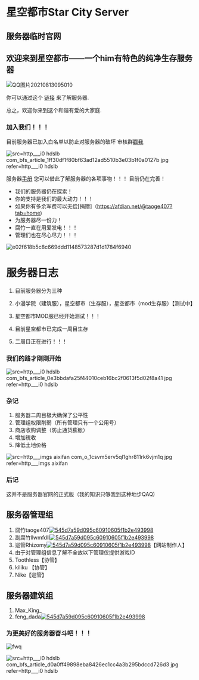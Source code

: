 星空都市Star City Server
=====
服务器临时官网
-----


## 欢迎来到星空都市——一个him有特色的纯净生存服务器

![QQ图片20210813095010](https://user-images.githubusercontent.com/88810889/129293661-f02eec9f-f449-49c9-85bc-1cfcb81c2cdc.jpg)


你可以通过这个 [链接](https://www.bilibili.com/read/cv11688800) 来了解服务器.

总之，欢迎你来到这个和谐有爱的大家庭.

### 加入我们！！！

目前服务器已加入白名单以防止对服务器的破坏
审核群[戳我](https://jq.qq.com/?_wv=1027&k=SbBJ6MTh)

![src=http___i0 hdslb com_bfs_article_1ff30df1f80bf63ad12ad5510b3e03b1f0a0127b jpg refer=http___i0 hdslb](https://user-images.githubusercontent.com/88810889/129293906-e881d2a5-8d4c-4f89-a5b0-0c31c07cadba.jpg)


服务器[手册](https://www.yuque.com/taoge407/xkserver)
您可以借此了解服务器的各项事物！！！
目前仍在完善！

- 我们的服务器仍在探索！
- 你的支持是我们的最大动力！！！
- 如果你有多余军费可以无偿[捐赠]（https://afdian.net/@taoge407?tab=home)
- 为服务器尽一份力！
- 腐竹一直在用爱发电！！！
- 管理们也在尽心尽力！！！

![e02f618b5c8c669ddd1148573287d1d1784f6940](https://user-images.githubusercontent.com/88810889/129293721-354eae11-139a-4b7e-a3ef-3ca5ee82e339.jpg)

# 服务器日志
1. 目前服务器分为三种
2. 小漫学院（建筑服），星空都市（生存服），星空都市（mod生存服）【测试中】                

3. 星空都市MOD服已经开始测试！！！
4. 目前星空都市已完成一周目生存
5. 二周目正在进行！！！
### 我们的路才刚刚开始


![src=http___i0 hdslb com_bfs_article_0e3bbdafa25f44010ceb16bc2f0613f5d02f8a41 jpg refer=http___i0 hdslb](https://user-images.githubusercontent.com/88810889/129293776-5c9fddd1-3f63-431d-b842-0af25b86e22c.jpg)



### 杂记

1. 服务器二周目极大确保了公平性
2. 管理组权限削弱（所有管理只有一个公用号）
3. 商店收购调整（防止通货膨胀）
4. 增加税收
5. 降低土地价格

![src=http___imgs aixifan com_o_1csvm5erv5ql1ghr811rk6vjm1q jpg refer=http___imgs aixifan](https://user-images.githubusercontent.com/88810889/129293793-87e64c03-1c35-4b43-9b26-4ad349b9e613.jpg)


### 后记

这并不是服务器官网的正式版（我的知识只够我到这种地步QAQ)
## 服务器管理组
1. 腐竹taoge407[![545d7a59d095c60910605f1b2e493998](https://user-images.githubusercontent.com/88810889/129292703-5fc87c2f-c7cc-4fca-a7ce-0d85fb538e1e.jpg)](https://space.bilibili.com/356731453)
2. 副腐竹llwmfdll[![545d7a59d095c60910605f1b2e493998](https://user-images.githubusercontent.com/88810889/129292829-cc216b09-3fa1-49fa-a00f-15424a41328c.jpg)](https://space.bilibili.com/352069694/)
3. 巡管Rhizomy[![545d7a59d095c60910605f1b2e493998](https://user-images.githubusercontent.com/88810889/129292896-54c5f133-83db-4b97-bdd2-c43a6ad2c945.jpg)](https://space.bilibili.com/53293198)【网站制作人】
4. 由于对管理组信息了解不全故以下管理仅提供游戏ID
5. Toothless【协管】
6. kiliku 【协管】
7. Nike【巡管】
## 服务器建筑组
1. Max_King_
2. feng_dada[![545d7a59d095c60910605f1b2e493998](https://user-images.githubusercontent.com/88810889/129297746-bef3df81-1587-4a57-9f29-40a3c1f07086.jpg)
](https://space.bilibili.com/523760053)

### 为更美好的服务器奋斗吧！！！
![fwq](https://user-images.githubusercontent.com/88810889/129293542-45be77ca-e121-4e6b-a88e-11a888fbbffa.jpg)





![src=http___i0 hdslb com_bfs_article_d0a0ff49898eba8426ec1cc4a3b295bdccd726d3 jpg refer=http___i0 hdslb](https://user-images.githubusercontent.com/88810889/129293585-5380ef92-e7d6-419d-9129-b12364566a58.jpg)




